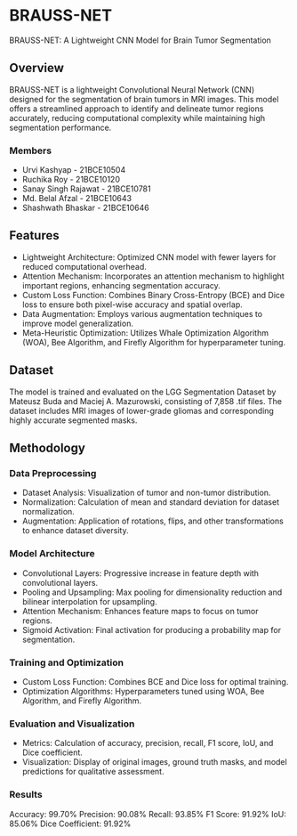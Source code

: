 # BRAUSS-NET
BRAUSS-NET: A Lightweight CNN Model for Brain Tumor Segmentation
## Overview
BRAUSS-NET is a lightweight Convolutional Neural Network (CNN) designed for the segmentation of brain tumors in MRI images. This model offers a streamlined approach to identify and delineate tumor regions accurately, reducing computational complexity while maintaining high segmentation performance.

### Members
- Urvi Kashyap‬ - 21BCE10504‬‭
- Ruchika Roy‬ - 21BCE10120‬‭ 
- Sanay Singh Rajawat‬ - 21BCE10781‬‭
- ‬‭Md. Belal Afzal‬ - 21BCE10643
- ‬‭Shashwath Bhaskar - 21BCE10646

## Features
- Lightweight Architecture: Optimized CNN model with fewer layers for reduced computational overhead.
- Attention Mechanism: Incorporates an attention mechanism to highlight important regions, enhancing segmentation accuracy.
- Custom Loss Function: Combines Binary Cross-Entropy (BCE) and Dice loss to ensure both pixel-wise accuracy and spatial overlap.
- Data Augmentation: Employs various augmentation techniques to improve model generalization.
- Meta-Heuristic Optimization: Utilizes Whale Optimization Algorithm (WOA), Bee Algorithm, and Firefly Algorithm for hyperparameter tuning.
## Dataset
The model is trained and evaluated on the LGG Segmentation Dataset by Mateusz Buda and Maciej A. Mazurowski, consisting of 7,858 .tif files. The dataset includes MRI images of lower-grade gliomas and corresponding highly accurate segmented masks.

## Methodology
### Data Preprocessing
- Dataset Analysis: Visualization of tumor and non-tumor distribution.
- Normalization: Calculation of mean and standard deviation for dataset normalization.
- Augmentation: Application of rotations, flips, and other transformations to enhance dataset diversity.
### Model Architecture
- Convolutional Layers: Progressive increase in feature depth with convolutional layers.
- Pooling and Upsampling: Max pooling for dimensionality reduction and bilinear interpolation for upsampling.
- Attention Mechanism: Enhances feature maps to focus on tumor regions.
- Sigmoid Activation: Final activation for producing a probability map for segmentation.
### Training and Optimization
- Custom Loss Function: Combines BCE and Dice loss for optimal training.
- Optimization Algorithms: Hyperparameters tuned using WOA, Bee Algorithm, and Firefly Algorithm.
### Evaluation and Visualization
- Metrics: Calculation of accuracy, precision, recall, F1 score, IoU, and Dice coefficient.
- Visualization: Display of original images, ground truth masks, and model predictions for qualitative assessment.
### Results
Accuracy: 99.70%
Precision: 90.08%
Recall: 93.85%
F1 Score: 91.92%
IoU: 85.06%
Dice Coefficient: 91.92%
